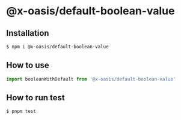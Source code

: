 # @x-oasis/default-boolean-value

## Installation

```bash
$ npm i @x-oasis/default-boolean-value
```

## How to use

```typescript
import booleanWithDefault from '@x-oasis/default-boolean-value'
```

## How to run test

```bash
$ pnpm test
```